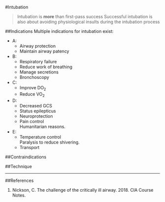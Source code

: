 #Intubation
> Intubation is **more** than first-pass success
> Successful intubation is also about avoiding physiological insults during the intubation process

##Indications
Multiple indications for intubation exist:
* A:
	* Airway protection
	* Maintain airway patency
* B:
	* Respiratory failure
	* Reduce work of breathing
	* Manage secretions
	* Bronchoscopy
* C:
	* Improve DO<sub>2</sub>
	* Reduce VO<sub>2</sub>
* D:
	* Decreased GCS
	* Status epilepticus
	* Neuroprotection
	* Pain control  
	Humanitarian reasons.
* E:
	* Temperature control  
	Paralysis to reduce shivering.
	* Transport

##Contraindications

##Technique


---

##References
1. Nickson, C. The challenge of the critically ill airway. 2018. CIA Course Notes.